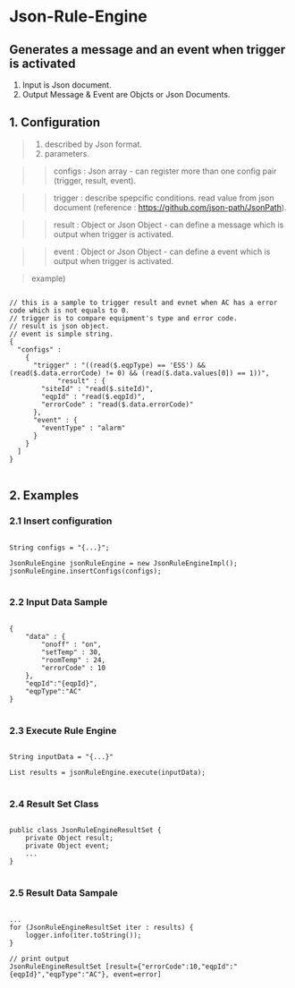# Json-Rule-Engine

## Generates a message and an event when trigger is activated
1) Input is Json document.
2) Output Message & Event are Objcts or Json Documents.

## 1. Configuration
> 1) described by Json format.
> 2) parameters.

> > configs : Json array - can register more than one config pair (trigger, result, event).

> > trigger : describe spepcific conditions. read value from json document (reference : https://github.com/json-path/JsonPath).

> > result : Object or Json Object - can define a message which is output when trigger is activated.

> > event : Object or Json Object - can define a event which is output when trigger is activated.

> example)
<pre>
<code>
// this is a sample to trigger result and evnet when AC has a error code which is not equals to 0.
// trigger is to compare equipment's type and error code.
// result is json object.
// event is simple string.
{
  "configs" : 
    {
      "trigger" : "((read($.eqpType) == 'ESS') && (read($.data.errorCode) != 0) && (read($.data.values[0]) == 1))",
			"result" : {
        "siteId" : "read($.siteId)", 
        "eqpId" : "read($.eqpId)", 
        "errorCode" : "read($.data.errorCode)"
      },
      "event" : {
        "eventType" : "alarm"
      }
    }
  ]
}
</code>
</pre>

## 2. Examples
###     2.1 Insert configuration
<pre>
<code>
String configs = "{...}";

JsonRuleEngine jsonRuleEngine = new JsonRuleEngineImpl();
jsonRuleEngine.insertConfigs(configs);
</code>
</pre>

###     2.2 Input Data Sample
<pre>
<code>
{
	"data" : {
		"onoff" : "on",
		"setTemp" : 30,
		"roomTemp" : 24,
		"errorCode" : 10
	},
	"eqpId":"{eqpId}",
	"eqpType":"AC"
}
</code>
</pre>

###     2.3 Execute Rule Engine
<pre>
<code>
String inputData = "{...}"

List<JsonRuleEngineResultSet> results = jsonRuleEngine.execute(inputData);
</code>
</pre>

###     2.4 Result Set Class
<pre>
<code>
public class JsonRuleEngineResultSet {
	private Object result;
	private Object event;
	...
}
</code>
</pre>

###     2.5 Result Data Sampale
<pre>
<code>
...
for (JsonRuleEngineResultSet iter : results) {
	logger.info(iter.toString());
}

// print output
JsonRuleEngineResultSet [result={"errorCode":10,"eqpId":"{eqpId}","eqpType":"AC"}, event=error]
</code>
</pre>

	


